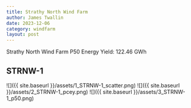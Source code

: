 ```yaml
---
title: Strathy North Wind Farm
author: James Twallin
date: 2023-12-06
category: windfarm
layout: post
---
```

Strathy North Wind Farm P50 Energy Yield: 122.46 GWh

STRNW-1
-------------
![]({{ site.baseurl }}/assets/1_STRNW-1_scatter.png)
![]({{ site.baseurl }}/assets/2_STRNW-1_pcey.png)
![]({{ site.baseurl }}/assets/3_STRNW-1_p50.png)

